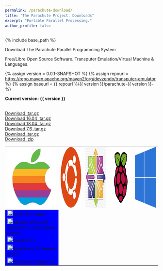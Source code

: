 ```yaml
---
permalink: /parachute-download/
title: "The Parachute Project: Downloads"
excerpt: "Portable Parallel Processing."
author_profile: false
---
```


{% include base_path %}

Download The Parachute Parallel Programming System

Free/Libre Open Source Software. Transputer Emulation/Virtual Machine & Languages.

{% assign version = 0.0.1-SNAPSHOT %}
{% assign repourl = https://repo.maven.apache.org/maven2/org/devzendo/transputer-emulator %}
{% assign baseurl = {{ repourl }}/{{ version }}/parachute-{{ version }}- %}

<p/>
<b>Current version: {{ version }}</b>
<p/>

<table>
<tbody>
<tr>
  <td><img src="/images/apple-logo-old-white.png" height=200 width=200></td>
  <td><img src="/images/ubuntu-logo32.png"height=200 width=200></td>
  <td><img src="/images/centos-logo-transparent.png"height=200 width=200></td>
  <td><img src="/images/raspberry-pi-logo-white.png"height=200 width=200></td>
  <td><img src="/images/windows-logo-transparent.png"height=200 width=200></td>
</tr>
<tr>
  <td bgcolor="#0000FF"><img src="/images/download-white.svg" width=18px height=18px>
    macOS
    <small>El Capitan</small>
  </td>
  <br/>
  <a href="{{ baseurl }}-mac-x86_64.tar.gz">Download .tar.gz</a>
</tr>
<tr>
  <td bgcolor="#0000FF"><img src="/images/download-white.svg" width=18px height=18px>
    Ubuntu LTS
    <small>16.04 (Xenial Xerus), 18.04 (Bionic Beaver)</small>
  </td>
  <br/>
  <a href="{{ baseurl }}-ubuntu-16.04-linux-x86_64.tar.gz">Download 16.04 .tar.gz</a>
  <br/>
  <a href="{{ baseurl }}-ubuntu-18.04-linux-x86_64.tar.gz">Download 18.04 .tar.gz</a>
</tr>
<tr>
  <td bgcolor="#0000FF"><img src="/images/download-white.svg" width=18px height=18px>
    CentOS
    <small>7.6</small>
  </td>
  <br/>
  <a href="{{ baseurl }}-centos-7-linux-x86_64.tar.gz">Download 7.6 .tar.gz</a>
</tr>
<tr>
  <td bgcolor="#0000FF"><img src="/images/download-white.svg" width=18px height=18px>
    Raspberry Pi
    <small>Raspbian Stretch</small>
  </td>
  <br/>
  <a href="{{ baseurl }}-raspberry-pi-linux-arm.tar.gz">Download .tar.gz</a>
</tr>
<tr>
  <td bgcolor="#0000FF"><img src="/images/download-white.svg" width=18px height=18px>
    Windows
    <small>Windows 10</small>
  </td>
  <br/>
  <a href="{{ baseurl }}-windows-x86_64.zip">Download .zip</a>
</tr>
</tbody>
</table>

